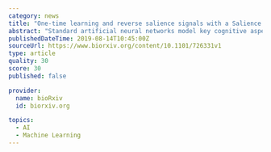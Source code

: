 ```yaml
---
category: news
title: "One-time learning and reverse salience signals with a Salience Affected Neural Network (SANN)"
abstract: "Standard artificial neural networks model key cognitive aspects of brain function, such as learning and classification, but they do not model the affective (emotional) aspects; however primary and secondary emotions play a key role in interactions with the ..."
publishedDateTime: 2019-08-14T10:45:00Z
sourceUrl: https://www.biorxiv.org/content/10.1101/726331v1
type: article
quality: 30
score: 30
published: false

provider:
  name: bioRxiv
  id: biorxiv.org

topics:
  - AI
  - Machine Learning
---
```


